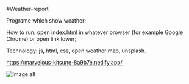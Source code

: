 #Weather-report

Programe which show weather;

How to run:
open index.html in whatever browser (for example Google Chrome) or open link lower;

Technology:
js,
html,
css,
open weather map,
unsplash.

https://marvelous-kitsune-8a9b7e.netlify.app/

![Image alt](https://github.com/africanecMorj/-horrorscope-Weather-report/blob/main/Снимок%20экрана%20(182).png)

